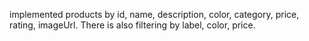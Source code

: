 implemented products by id, name, description, color, category, price, rating, imageUrl. There is also filtering by label, color, price.
